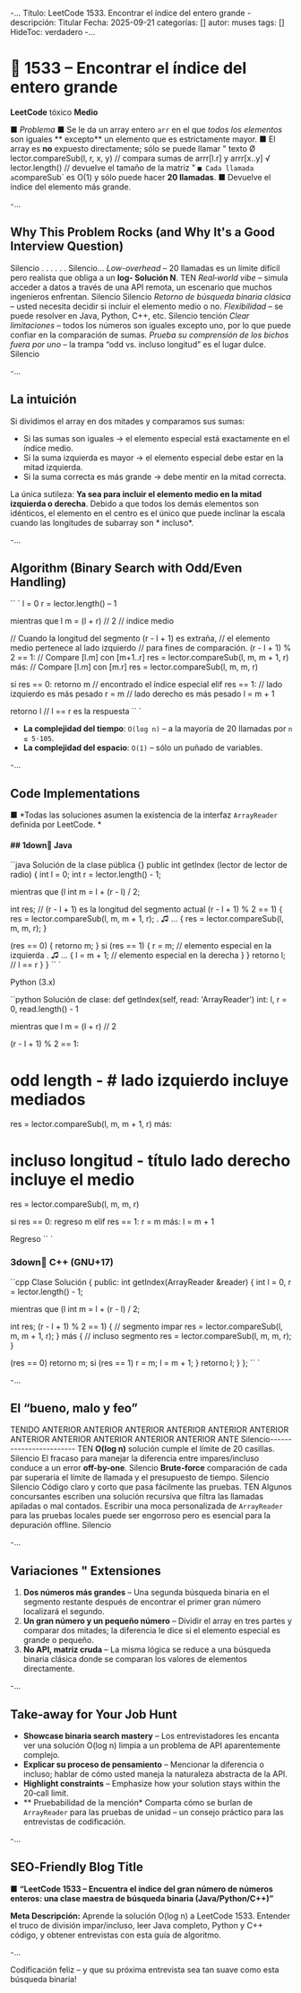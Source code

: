 -...
Título: LeetCode 1533. Encontrar el índice del entero grande -
descripción: Titular
Fecha: 2025-09-21
categorías: []
autor: muses
tags: []
HideToc: verdadero
-...
# 🚀 1533 – Encontrar el índice del entero grande
**LeetCode** tóxico **Medio**

■ *Problema*
■ Se le da un array entero `arr` en el que *todos los elementos* son iguales ** excepto** un elemento que es estrictamente mayor.
■ El array es **no** expuesto directamente; sólo se puede llamar
" texto
Ø lector.compareSub(l, r, x, y) // compara sumas de arrr[l.r] y arrr[x..y]
√ lector.length() // devuelve el tamaño de la matriz
" `
■ Cada llamada a `compareSub` es O(1) y sólo puede hacer **20 llamadas**.
■ Devuelve el índice del elemento más grande.

-...

## Why This Problem Rocks (and Why It's a Good Interview Question)

Silencio . . . . . .
Silencio...
*Low-overhead* – 20 llamadas es un límite difícil pero realista que obliga a un **log‐ Solución N**. TEN *Real‐world vibe* – simula acceder a datos a través de una API remota, un escenario que muchos ingenieros enfrentan. Silencio
Silencio *Retorno de búsqueda binaria clásica* – usted necesita decidir si incluir el elemento medio o no. *Flexibilidad* – se puede resolver en Java, Python, C++, etc. Silencio
tención *Clear limitaciones* – todos los números son iguales excepto uno, por lo que puede confiar en la comparación de sumas. *Prueba su comprensión de los bichos fuera por uno* – la trampa “odd vs. incluso longitud” es el lugar dulce. Silencio

-...

## La intuición

Si dividimos el array en dos mitades y comparamos sus sumas:

* Si las sumas son iguales → el elemento especial está exactamente en el índice medio.
* Si la suma izquierda es mayor → el elemento especial debe estar en la mitad izquierda.
* Si la suma correcta es más grande → debe mentir en la mitad correcta.

La única sutileza: **Ya sea para incluir el elemento medio en la mitad izquierda o derecha**.
Debido a que todos los demás elementos son idénticos, el elemento en el centro es el único que puede inclinar la escala cuando las longitudes de subarray son * incluso*.

-...

## Algorithm (Binary Search with Odd/Even Handling)

`` `
l = 0
r = lector.length() – 1

mientras que l
m = (l + r) // 2 // índice medio

// Cuando la longitud del segmento (r - l + 1) es extraña,
// el elemento medio pertenece al lado izquierdo
// para fines de comparación.
(r - l + 1) % 2 == 1:
// Compare [l.m] con [m+1..r]
res = lector.compareSub(l, m, m + 1, r)
más:
// Compare [l.m] con [m.r]
res = lector.compareSub(l, m, m, r)

si res == 0:
retorno m // encontrado el índice especial
elif res == 1: // lado izquierdo es más pesado
r = m
// lado derecho es más pesado
l = m + 1

retorno l // l == r es la respuesta
`` `

* **La complejidad del tiempo**: `O(log n)` – a la mayoría de 20 llamadas por `n ≤ 5·105`.
* **La complejidad del espacio**: `O(1)` – sólo un puñado de variables.

-...

## Code Implementations

■ *Todas las soluciones asumen la existencia de la interfaz `ArrayReader` definida por LeetCode. *

#### ## 1down⃣ Java

``java
Solución de la clase pública {}
public int getIndex (lector de lector de radio) {
int l = 0;
int r = lector.length() - 1;

mientras que (l
int m = l + (r - l) / 2;

int res;
// (r - l + 1) es la longitud del segmento actual
(r - l + 1) % 2 == 1) {
res = lector.compareSub(l, m, m + 1, r);
. ♫ ... {
res = lector.compareSub(l, m, m, r);
}

(res == 0) {
retorno m;
} si (res == 1) {
r = m; // elemento especial en la izquierda
. ♫ ... {
l = m + 1; // elemento especial en la derecha
}
}
retorno l; // l == r
}
}
`` `

Python (3.x)

``python
Solución de clase:
def getIndex(self, read: 'ArrayReader') int:
l, r = 0, read.length() - 1

mientras que l
m = (l + r) // 2

(r - l + 1) % 2 == 1:
# odd length - # lado izquierdo incluye mediados
res = lector.compareSub(l, m, m + 1, r)
más:
# incluso longitud - título lado derecho incluye el medio
res = lector.compareSub(l, m, m, r)

si res == 0:
regreso m
elif res == 1:
r = m
más:
l = m + 1

Regreso
`` `

### 3down⃣ C++ (GNU+17)

``cpp
Clase Solución {
public:
int getIndex(ArrayReader &reader) {
int l = 0, r = lector.length() - 1;

mientras que (l
int m = l + (r - l) / 2;

int res;
(r - l + 1) % 2 == 1) { // segmento impar
res = lector.compareSub(l, m, m + 1, r);
} más { // incluso segmento
res = lector.compareSub(l, m, m, r);
}

(res == 0) retorno m;
si (res == 1) r = m;
l = m + 1;
}
retorno l;
}
};
`` `

-...

## El “bueno, malo y feo”

TENIDO ANTERIOR ANTERIOR ANTERIOR ANTERIOR ANTERIOR ANTERIOR ANTERIOR ANTERIOR ANTERIOR ANTERIOR ANTERIOR ANTE
Silencio------------------------
TEN **O(log n)** solución cumple el límite de 20 casillas. Silencio El fracaso para manejar la diferencia entre impares/incluso conduce a un error **off-by-one**. Silencio **Brute‐force** comparación de cada par superaría el límite de llamada y el presupuesto de tiempo. Silencio
Silencio Código claro y corto que pasa fácilmente las pruebas. TEN Algunos concursantes escriben una solución recursiva que filtra las llamadas apiladas o mal contados. Escribir una moca personalizada de `ArrayReader` para las pruebas locales puede ser engorroso pero es esencial para la depuración offline. Silencio

-...

## Variaciones " Extensiones

1. **Dos números más grandes** – Una segunda búsqueda binaria en el segmento restante después de encontrar el primer gran número localizará el segundo.
2. **Un gran número y un pequeño número** – Dividir el array en tres partes y comparar dos mitades; la diferencia le dice si el elemento especial es grande o pequeño.
3. **No API, matriz cruda** – La misma lógica se reduce a una búsqueda binaria clásica donde se comparan los valores de elementos directamente.

-...

## Take‐away for Your Job Hunt

* **Showcase binaria search mastery** – Los entrevistadores les encanta ver una solución O(log n) limpia a un problema de API aparentemente complejo.
* **Explicar su proceso de pensamiento** – Mencionar la diferencia o incluso; hablar de cómo usted maneja la naturaleza abstracta de la API.
* **Highlight constraints** – Emphasize how your solution stays within the 20‐call limit.
* ** Pruebabilidad de la mención* Comparta cómo se burlan de `ArrayReader` para las pruebas de unidad – un consejo práctico para las entrevistas de codificación.

-...

## SEO‐Friendly Blog Title

■ **“LeetCode 1533 – Encuentra el índice del gran número de números enteros: una clase maestra de búsqueda binaria (Java/Python/C++)”**

**Meta Descripción:**
Aprende la solución O(log n) a LeetCode 1533. Entender el truco de división impar/incluso, leer Java completo, Python y C++ código, y obtener entrevistas con esta guía de algoritmo.

-...

Codificación feliz – y que su próxima entrevista sea tan suave como esta búsqueda binaria!